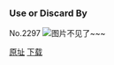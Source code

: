 ### Use or Discard By
No.2297
![图片不见了~~~](https://imgs.xkcd.com/comics/use_or_discard_by.png)

[原址](https://xkcd.com//2297) [下载](https://imgs.xkcd.com/comics/use_or_discard_by.png)

